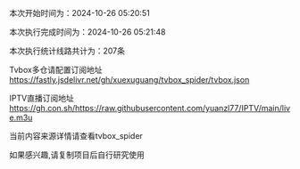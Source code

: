 
本次开始时间为：2024-10-26 05:20:51

本次执行完成时间为：2024-10-26 05:21:48

本次执行统计线路共计为：207条

Tvbox多仓请配置订阅地址 https://fastly.jsdelivr.net/gh/xuexuguang/tvbox_spider/tvbox.json

IPTV直播订阅地址 https://gh.con.sh/https://raw.githubusercontent.com/yuanzl77/IPTV/main/live.m3u

当前内容来源详情请查看tvbox_spider

如果感兴趣,请复制项目后自行研究使用
